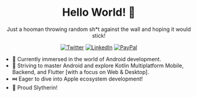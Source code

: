 <h1 align="center">Hello World! 🤙</h1>

<p align="center">
Just a hooman throwing random sh*t against the wall and hoping it would stick!
</p>

<p align="center">
<a href="https://twitter.com/PranitBRane"><img alt="Twitter" src="https://img.shields.io/badge/-@PranitBRane-00acee?style=flat-square&logo=twitter&logoColor=white&link=https://twitter.com/PranitBRane"/></a>
<a href="https://www.linkedin.com/in/pranit-rane"><img alt="LinkedIn" src="https://img.shields.io/badge/-Pranit Rane-0e76a8?style=flat-square&logo=Linkedin&logoColor=white&link=https://www.linkedin.com/in/pranit-rane"/></a>
<a href="https://paypal.me/PranitRane"><img alt="PayPal" src="https://img.shields.io/badge/-PranitRane-166bd7?style=flat-square&logo=paypal&link=https://paypal.me/PranitRane"/></a>
</p>

- 🚀 Currently immersed in the world of Android development.
- 🌱 Striving to master Android and explore Kotlin Multiplatform Mobile, Backend, and Flutter [with a focus on Web & Desktop].
- ⏭️ Eager to dive into Apple ecosystem development!
- 🐍 Proud Slytherin!
